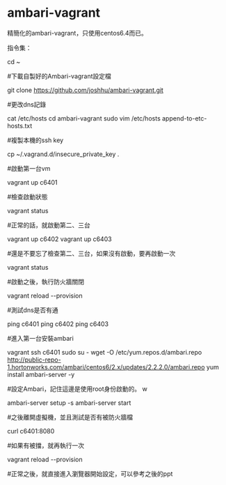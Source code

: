 ambari-vagrant
==============

精簡化的ambari-vagrant，只使用centos6.4而已。

指令集：

cd ~

#下載自製好的Ambari-vagrant設定檔

git clone https://github.com/joshhu/ambari-vagrant.git

#更改dns記錄

cat /etc/hosts
cd ambari-vagrant
sudo vim /etc/hosts append-to-etc-hosts.txt

#複製本機的ssh key

cp ~/.vagrand.d/insecure_private_key .

#啟動第一台vm

vagrant up c6401

#檢查啟動狀態

vagrant status

#正常的話，就啟動第二、三台

vagrant up c6402
vagrant up c6403

#還是不要忘了檢查第二、三台，如果沒有啟動，要再啟動一次

vagrant status

#啟動之後，執行防火牆關閉

vagrant reload --provision

#測試dns是否有通

ping c6401
ping c6402
ping c6403

#進入第一台安裝ambari

vagrant ssh c6401
sudo su -
wget -O /etc/yum.repos.d/ambari.repo http://public-repo-1.hortonworks.com/ambari/centos6/2.x/updates/2.2.2.0/ambari.repo
yum install ambari-server -y

#設定Ambari，記住這邊是使用root身份啟動的。  w

ambari-server setup -s
ambari-server start


#之後離開虛擬機，並且測試是否有被防火牆檔

curl c6401:8080

#如果有被擋，就再執行一次

vagrant reload --provision

#正常之後，就直接進入瀏覽器開始設定，可以參考之後的ppt
